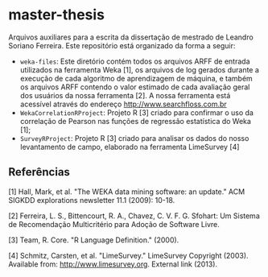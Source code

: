 # master-thesis

Arquivos auxiliares para a escrita da dissertação de mestrado de Leandro Soriano Ferreira. 
Este repositório está organizado da forma a seguir:

* `weka-files`: Este diretório contém todos os arquivos ARFF de entrada utilizados na ferramenta Weka [1], os arquivos de 
                log gerados durante a execução de cada algoritmo de aprendizagem de máquina, e também os arquivos ARFF
                contendo o valor estimado de cada avaliação geral dos usuários da nossa ferramenta [2]. A nossa ferramenta
                está acessível através do endereço http://www.searchfloss.com.br
* `WekaCorrelationRProject`: Projeto R [3] criado para confirmar o uso da correlação de Pearson nas funções de 
                regressão estatística do Weka [1];
* `SurveyRProject`: Projeto R [3] criado para analisar os dados do nosso levantamento de campo, elaborado na ferramenta
                LimeSurvey [4]





## Referências

[1] Hall, Mark, et al. "The WEKA data mining software: an update." ACM SIGKDD explorations newsletter 11.1 (2009): 10-18.

[2] Ferreira, L. S., Bittencourt, R. A., Chavez, C. V. F. G. Sfohart: Um Sistema de Recomendação Multicritério para Adoção de Software Livre.

[3] Team, R. Core. "R Language Definition." (2000).

[4] Schmitz, Carsten, et al. "LimeSurvey." LimeSurvey Copyright (2003). Available from: http://www.limesurvey.org. External link (2013).
